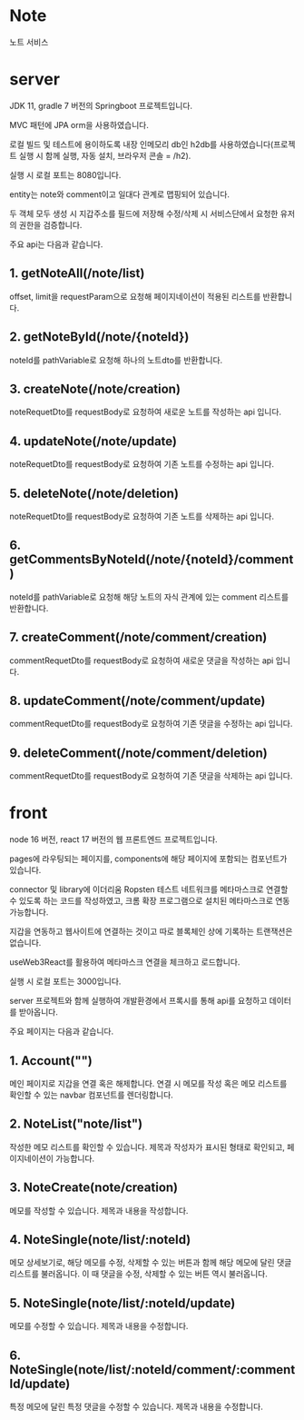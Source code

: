 # Note
노트 서비스

# server

JDK 11, gradle 7 버전의 Springboot 프로젝트입니다.

MVC 패턴에 JPA orm을 사용하였습니다.

로컬 빌드 및 테스트에 용이하도록 내장 인메모리 db인 h2db를 사용하였습니다(프로젝트 실행 시 함께 실행, 자동 설치, 브라우저 콘솔 = /h2).

실행 시 로컬 포트는 8080입니다.

entity는 note와 comment이고 일대다 관계로 맵핑되어 있습니다.

두 객체 모두 생성 시 지갑주소를 필드에 저장해 수정/삭제 시 서비스단에서 요청한 유저의 권한을 검증합니다.

주요 api는 다음과 같습니다.

## 1. getNoteAll(/note/list)

  offset, limit을 requestParam으로 요청해 페이지네이션이 적용된 리스트를 반환합니다.

## 2. getNoteById(/note/{noteId})

  noteId를 pathVariable로 요청해 하나의 노트dto를 반환합니다.

## 3. createNote(/note/creation)

  noteRequetDto를 requestBody로 요청하여 새로운 노트를 작성하는 api 입니다.

## 4. updateNote(/note/update)

  noteRequetDto를 requestBody로 요청하여 기존 노트를 수정하는 api 입니다.

## 5. deleteNote(/note/deletion)

  noteRequetDto를 requestBody로 요청하여 기존 노트를 삭제하는 api 입니다.

## 6. getCommentsByNoteId(/note/{noteId}/comment)

  noteId를 pathVariable로 요청해 해당 노트의 자식 관계에 있는 comment 리스트를 반환합니다.

## 7. createComment(/note/comment/creation)

  commentRequetDto를 requestBody로 요청하여 새로운 댓글을 작성하는 api 입니다.

## 8. updateComment(/note/comment/update)

  commentRequetDto를 requestBody로 요청하여 기존 댓글을 수정하는 api 입니다.

## 9. deleteComment(/note/comment/deletion)

  commentRequetDto를 requestBody로 요청하여 기존 댓글을 삭제하는 api 입니다.

# front

node 16 버전, react 17 버전의 웹 프론트엔드 프로젝트입니다.

pages에 라우팅되는 페이지를, components에 해당 페이지에 포함되는 컴포넌트가 있습니다.

connector 및 library에 이더리움 Ropsten 테스트 네트워크를 메타마스크로 연결할 수 있도록 하는 코드를 작성하였고, 크롬 확장 프로그램으로 설치된 메타마스크로 연동 가능합니다.

지갑을 연동하고 웹사이트에 연결하는 것이고 따로 블록체인 상에 기록하는 트랜잭션은 없습니다.

useWeb3React를 활용하여 메타마스크 연결을 체크하고 로드합니다.

실행 시 로컬 포트는 3000입니다.

server 프로젝트와 함께 실행하여 개발환경에서 프록시를 통해 api를 요청하고 데이터를 받아옵니다.

주요 페이지는 다음과 같습니다.

## 1. Account("")

  메인 페이지로 지갑을 연결 혹은 해제합니다. 연결 시 메모를 작성 혹은 메모 리스트를 확인할 수 있는 navbar 컴포넌트를 렌더링합니다.

## 2. NoteList("note/list")

  작성한 메모 리스트를 확인할 수 있습니다. 제목과 작성자가 표시된 형태로 확인되고, 페이지네이션이 가능합니다.

## 3. NoteCreate(note/creation)

  메모를 작성할 수 있습니다. 제목과 내용을 작성합니다.

## 4. NoteSingle(note/list/:noteId)

  메모 상세보기로, 해당 메모를 수정, 삭제할 수 있는 버튼과 함께 해당 메모에 달린 댓글 리스트를 불러옵니다. 이 때 댓글을 수정, 삭제할 수 있는 버튼 역시 불러옵니다.

## 5. NoteSingle(note/list/:noteId/update)

  메모를 수정할 수 있습니다. 제목과 내용을 수정합니다.

## 6. NoteSingle(note/list/:noteId/comment/:commentId/update)

  특정 메모에 달린 특정 댓글을 수정할 수 있습니다. 제목과 내용을 수정합니다.
